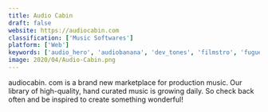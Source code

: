 ```yaml
---
title: Audio Cabin
draft: false 
website: https://audiocabin.com
classification: ['Music Softwares']
platform: ['Web']
keywords: ['audio_hero', 'audiobanana', 'dev_tones', 'filmstro', 'fugue', 'jukedeck', 'music_for_makers', 'musopen', 'no_lick_music', 'stampede_it!', 'strikefree_music', 'tunepocket', 'unroyalty', 'vimeo_music_store', 'wavy', 'ccmixter']
image: 2020/04/Audio-Cabin.png
---
```

audiocabin. com is a brand new marketplace for production music. Our library of high-quality, hand curated music is growing daily. So check back often and be inspired to create something wonderful!